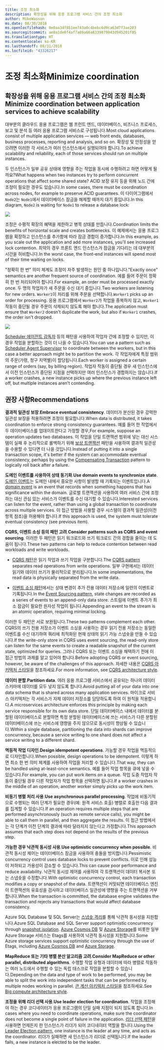 ```yaml
---
title: 조정 최소화
description: 확장성을 위해 응용 프로그램 서비스 간의 조정 최소화
author: MikeWasson
ms.date: 08/30/2018
ms.openlocfilehash: 0e0aa34f851ee743a0c4bebc6d9ca63d7f3ae203
ms.sourcegitcommit: ae8a1de6f4af7a89a66a8339879843d945201f85
ms.translationtype: HT
ms.contentlocale: ko-KR
ms.lasthandoff: 08/31/2018
ms.locfileid: "43326217"
---
```

# <a name="minimize-coordination"></a><span data-ttu-id="b50af-103">조정 최소화</span><span class="sxs-lookup"><span data-stu-id="b50af-103">Minimize coordination</span></span> 

## <a name="minimize-coordination-between-application-services-to-achieve-scalability"></a><span data-ttu-id="b50af-104">확장성을 위해 응용 프로그램 서비스 간의 조정 최소화</span><span class="sxs-lookup"><span data-stu-id="b50af-104">Minimize coordination between application services to achieve scalability</span></span>

<span data-ttu-id="b50af-105">대부분의 클라우드 응용 프로그램은 웹 프런트 엔드, 데이터베이스, 비즈니스 프로세스, 보고 및 분석 등 여러 응용 프로그램 서비스로 구성됩니다.</span><span class="sxs-lookup"><span data-stu-id="b50af-105">Most cloud applications consist of multiple application services &mdash; web front ends, databases, business processes, reporting and analysis, and so on.</span></span> <span data-ttu-id="b50af-106">확장성 및 안정성을 얻으려면 이러한 각 서비스가 여러 인스턴스에서 실행되어야 합니다.</span><span class="sxs-lookup"><span data-stu-id="b50af-106">To achieve scalability and reliability, each of those services should run on multiple instances.</span></span> 

<span data-ttu-id="b50af-107">두 인스턴스가 일부 공유 상태에 영향을 주는 작업을 동시에 수행하려고 하면 어떻게 될까요?</span><span class="sxs-lookup"><span data-stu-id="b50af-107">What happens when two instances try to perform concurrent operations that affect some shared state?</span></span> <span data-ttu-id="b50af-108">ACID 보장 유지 등을 위해 노드 간에 조정이 필요한 경우도 있습니다.</span><span class="sxs-lookup"><span data-stu-id="b50af-108">In some cases, there must be coordination across nodes, for example to preserve ACID guarantees.</span></span> <span data-ttu-id="b50af-109">이 다이어그램에서 `Node2`는 `Node1`에서 데이터베이스 잠금을 해제할 때까지 대기 중입니다.</span><span class="sxs-lookup"><span data-stu-id="b50af-109">In this diagram, `Node2` is waiting for `Node1` to release a database lock:</span></span>

![](./images/database-lock.svg)

<span data-ttu-id="b50af-110">조정은 수평적 확장의 혜택을 제한하고 병목 상태를 만듭니다.</span><span class="sxs-lookup"><span data-stu-id="b50af-110">Coordination limits the benefits of horizontal scale and creates bottlenecks.</span></span> <span data-ttu-id="b50af-111">이 예제에서는 응용 프로그램을 확장하고 인스턴스를 추가함에 따라 잠금 경합이 증가합니다.</span><span class="sxs-lookup"><span data-stu-id="b50af-111">In this example, as you scale out the application and add more instances, you'll see increased lock contention.</span></span> <span data-ttu-id="b50af-112">최악의 경우 프론트 엔드 인스턴스가 잠금을 기다리는 데 대부분의 시간을 허비합니다.</span><span class="sxs-lookup"><span data-stu-id="b50af-112">In the worst case, the front-end instances will spend most of their time waiting on locks.</span></span>

<span data-ttu-id="b50af-113">"정확히 한 번" 의미 체계도 조정이 자주 발생하는 원인 중 하나입니다.</span><span class="sxs-lookup"><span data-stu-id="b50af-113">"Exactly once" semantics are another frequent source of coordination.</span></span> <span data-ttu-id="b50af-114">예를 들어 주문이 정확히 한 번 처리되어야 합니다.</span><span class="sxs-lookup"><span data-stu-id="b50af-114">For example, an order must be processed exactly once.</span></span> <span data-ttu-id="b50af-115">두 명의 작업자가 새 주문을 수신 대기 중입니다.</span><span class="sxs-lookup"><span data-stu-id="b50af-115">Two workers are listening for new orders.</span></span> <span data-ttu-id="b50af-116">`Worker1`이 처리를 위해 주문을 선택합니다.</span><span class="sxs-lookup"><span data-stu-id="b50af-116">`Worker1` picks up an order for processing.</span></span> <span data-ttu-id="b50af-117">응용 프로그램에서 `Worker2`가 작업을 중복하지 않고, `Worker1` 작동이 중단될 경우 주문이 삭제되지 않도록 해야 합니다.</span><span class="sxs-lookup"><span data-stu-id="b50af-117">The application must ensure that `Worker2` doesn't duplicate the work, but also if `Worker1` crashes, the order isn't dropped.</span></span>

![](./images/coordination.svg)

<span data-ttu-id="b50af-118">[Scheduler 에이전트 감독자][sas-pattern] 등의 패턴을 사용하여 작업자 간에 조정할 수 있지만, 이 경우 작업을 분할하는 것이 더 나을 수 있습니다.</span><span class="sxs-lookup"><span data-stu-id="b50af-118">You can use a pattern such as [Scheduler Agent Supervisor][sas-pattern] to coordinate between the workers, but in this case a better approach might be to partition the work.</span></span> <span data-ttu-id="b50af-119">각 작업자에게 특정 범위의 주문(가령, 청구 지역별)이 할당됩니다.</span><span class="sxs-lookup"><span data-stu-id="b50af-119">Each worker is assigned a certain range of orders (say, by billing region).</span></span> <span data-ttu-id="b50af-120">작업자 작동이 중단될 경우 새 인스턴스에서 이전 인스턴스가 중단된 지점을 선택하지만 여러 인스턴스가 경합하지는 않습니다.</span><span class="sxs-lookup"><span data-stu-id="b50af-120">If a worker crashes, a new instance picks up where the previous instance left off, but multiple instances aren't contending.</span></span>

## <a name="recommendations"></a><span data-ttu-id="b50af-121">권장 사항</span><span class="sxs-lookup"><span data-stu-id="b50af-121">Recommendations</span></span>

<span data-ttu-id="b50af-122">**결과적 일관성 보장**.</span><span class="sxs-lookup"><span data-stu-id="b50af-122">**Embrace eventual consistency**.</span></span> <span data-ttu-id="b50af-123">데이터가 분산된 경우 강력한 일관성 보장을 적용하려면 조정이 필요합니다.</span><span class="sxs-lookup"><span data-stu-id="b50af-123">When data is distributed, it takes coordination to enforce strong consistency guarantees.</span></span> <span data-ttu-id="b50af-124">예를 들어 한 작업에서 두 데이터베이스를 업데이트한다고 가정할 경우,</span><span class="sxs-lookup"><span data-stu-id="b50af-124">For example, suppose an operation updates two databases.</span></span> <span data-ttu-id="b50af-125">이 작업을 단일 트랜잭션 범위에 넣는 대신 시스템이 실패 후 논리적으로 롤백하기 위해 [보상 트랜잭션][compensating-transaction] 패턴을 사용하여 결과적 일관성을 수용할 수 있다면 더 나을 것입니다.</span><span class="sxs-lookup"><span data-stu-id="b50af-125">Instead of putting it into a single transaction scope, it's better if the system can accommodate eventual consistency, perhaps by using the [Compensating Transaction][compensating-transaction] pattern to logically roll back after a failure.</span></span>

<span data-ttu-id="b50af-126">**도메인 이벤트를 사용하여 상태 동기화**.</span><span class="sxs-lookup"><span data-stu-id="b50af-126">**Use domain events to synchronize state**.</span></span> <span data-ttu-id="b50af-127">[도메인 이벤트][domain-event]는 도메인 내에서 중요한 사항이 발생할 때 기록되는 이벤트입니다.</span><span class="sxs-lookup"><span data-stu-id="b50af-127">A [domain event][domain-event] is an event that records when something happens that has significance within the domain.</span></span> <span data-ttu-id="b50af-128">글로벌 트랜잭션을 사용하여 여러 서비스 간에 조정하는 대신 관심 있는 서비스가 이벤트를 수신 대기할 수 있습니다.</span><span class="sxs-lookup"><span data-stu-id="b50af-128">Interested services can listen for the event, rather than using a global transaction to coordinate across multiple services.</span></span> <span data-ttu-id="b50af-129">이 접근 방법을 사용할 경우 시스템이 결과적 일관성(이전 항목 참조)을 허용해야 합니다.</span><span class="sxs-lookup"><span data-stu-id="b50af-129">If this approach is used, the system must tolerate eventual consistency (see previous item).</span></span> 

<span data-ttu-id="b50af-130">**CQRS, 이벤트 소싱 등의 패턴 고려**.</span><span class="sxs-lookup"><span data-stu-id="b50af-130">**Consider patterns such as CQRS and event sourcing**.</span></span> <span data-ttu-id="b50af-131">이러한 두 패턴은 읽기 워크로드와 쓰기 워크로드 간의 경합을 줄이는 데 도움이 됩니다.</span><span class="sxs-lookup"><span data-stu-id="b50af-131">These two patterns can help to reduce contention between read workloads and write workloads.</span></span> 

- <span data-ttu-id="b50af-132">[CQRS 패턴][cqrs-pattern]은 읽기 작업과 쓰기 작업을 구분합니다.</span><span class="sxs-lookup"><span data-stu-id="b50af-132">The [CQRS pattern][cqrs-pattern] separates read operations from write operations.</span></span> <span data-ttu-id="b50af-133">일부 구현에서는 데이터 읽기와 데이터 쓰기가 물리적으로 분리됩니다.</span><span class="sxs-lookup"><span data-stu-id="b50af-133">In some implementations, the read data is physically separated from the write data.</span></span> 

- <span data-ttu-id="b50af-134">[이벤트 소싱 패턴][event-sourcing]에서는 상태 변경이 추가 전용 데이터 저장소에 일련의 이벤트로 기록됩니다.</span><span class="sxs-lookup"><span data-stu-id="b50af-134">In the [Event Sourcing pattern][event-sourcing], state changes are recorded as a series of events to an append-only data store.</span></span> <span data-ttu-id="b50af-135">스트림에 이벤트 추가가 최소 잠금이 필요한 원자성 작업이 됩니다.</span><span class="sxs-lookup"><span data-stu-id="b50af-135">Appending an event to the stream is an atomic operation, requiring minimal locking.</span></span> 

<span data-ttu-id="b50af-136">이러한 두 패턴은 서로 보완됩니다.</span><span class="sxs-lookup"><span data-stu-id="b50af-136">These two patterns complement each other.</span></span> <span data-ttu-id="b50af-137">CQRS의 쓰기 전용 저장소가 이벤트 소싱을 사용하는 경우 읽기 전용 저장소는 동일한 이벤트를 수신 대기하여 쿼리에 최적화된 현재 상태의 읽기 가능 스냅숏을 만들 수 있습니다.</span><span class="sxs-lookup"><span data-stu-id="b50af-137">If the write-only store in CQRS uses event sourcing, the read-only store can listen for the same events to create a readable snapshot of the current state, optimized for queries.</span></span> <span data-ttu-id="b50af-138">그러나 CQRS 또는 이벤트 소싱을 채택하기 전에 이 접근 방법의 과제를 알고 있어야 합니다.</span><span class="sxs-lookup"><span data-stu-id="b50af-138">Before adopting CQRS or event sourcing, however, be aware of the challenges of this approach.</span></span> <span data-ttu-id="b50af-139">자세한 내용은 [CQRS 아키텍처 스타일][cqrs-style]을 참조하세요.</span><span class="sxs-lookup"><span data-stu-id="b50af-139">For more information, see [CQRS architecture style][cqrs-style].</span></span>

<span data-ttu-id="b50af-140">**데이터 분할**.</span><span class="sxs-lookup"><span data-stu-id="b50af-140">**Partition data**.</span></span>  <span data-ttu-id="b50af-141">여러 응용 프로그램 서비스에서 공유되는 하나의 데이터 스키마에 데이터를 모두 넣지 않도록 합니다.</span><span class="sxs-lookup"><span data-stu-id="b50af-141">Avoid putting all of your data into one data schema that is shared across many application services.</span></span> <span data-ttu-id="b50af-142">마이크로 서비스 아키텍처는 각 서비스가 자체 데이터 저장소를 담당하도록 하여 이 원칙을 적용합니다.</span><span class="sxs-lookup"><span data-stu-id="b50af-142">A microservices architecture enforces this principle by making each service responsible for its own data store.</span></span> <span data-ttu-id="b50af-143">단일 데이터베이스 내에서 데이터를 분할된 데이터베이스로 분할하면 특정 분할된 데이터베이스에 쓰는 서비스가 다른 분할된 데이터베이스에 쓰는 서비스에 영향을 주지 않으므로 동시성이 향상될 수 있습니다.</span><span class="sxs-lookup"><span data-stu-id="b50af-143">Within a single database, partitioning the data into shards can improve concurrency, because a service writing to one shard does not affect a service writing to a different shard.</span></span>

<span data-ttu-id="b50af-144">**멱등적 작업 디자인**.</span><span class="sxs-lookup"><span data-stu-id="b50af-144">**Design idempotent operations**.</span></span> <span data-ttu-id="b50af-145">가능할 경우 작업을 멱등적으로 디자인합니다.</span><span class="sxs-lookup"><span data-stu-id="b50af-145">When possible, design operations to be idempotent.</span></span> <span data-ttu-id="b50af-146">이렇게 하면 최소 한 번 의미 체계를 사용하여 작업을 처리할 수 있습니다.</span><span class="sxs-lookup"><span data-stu-id="b50af-146">That way, they can be handled using at-least-once semantics.</span></span> <span data-ttu-id="b50af-147">예를 들어 작업 항목을 큐에 넣을 수 있습니다.</span><span class="sxs-lookup"><span data-stu-id="b50af-147">For example, you can put work items on a queue.</span></span> <span data-ttu-id="b50af-148">작업 도중 작업자 작동이 중단될 경우 다른 작업자가 작업 항목을 선택하면 됩니다.</span><span class="sxs-lookup"><span data-stu-id="b50af-148">If a worker crashes in the middle of an operation, another worker simply picks up the work item.</span></span>

<span data-ttu-id="b50af-149">**비동기 병렬 처리 사용**.</span><span class="sxs-lookup"><span data-stu-id="b50af-149">**Use asynchronous parallel processing**.</span></span> <span data-ttu-id="b50af-150">작업에 비동기적으로 수행되는 여러 단계가 필요한 경우(예: 원격 서비스 호출) 병렬로 호출한 다음 결과를 집계할 수 있습니다.</span><span class="sxs-lookup"><span data-stu-id="b50af-150">If an operation requires multiple steps that are performed asynchronously (such as remote service calls), you might be able to call them in parallel, and then aggregate the results.</span></span> <span data-ttu-id="b50af-151">이 접근 방법에서는 각 단계가 이전 단계의 결과에 따라 달라지지 않는다고 가정합니다.</span><span class="sxs-lookup"><span data-stu-id="b50af-151">This approach assumes that each step does not depend on the results of the previous step.</span></span>   

<span data-ttu-id="b50af-152">**가능한 경우 낙관적 동시성 사용**.</span><span class="sxs-lookup"><span data-stu-id="b50af-152">**Use optimistic concurrency when possible**.</span></span> <span data-ttu-id="b50af-153">비관적 동시성 제어는 데이터베이스 잠금을 사용하여 충돌을 방지합니다.</span><span class="sxs-lookup"><span data-stu-id="b50af-153">Pessimistic concurrency control uses database locks to prevent conflicts.</span></span> <span data-ttu-id="b50af-154">이로 인해 성능이 저하되고 가용성이 감소할 수 있습니다.</span><span class="sxs-lookup"><span data-stu-id="b50af-154">This can cause poor performance and reduce availability.</span></span> <span data-ttu-id="b50af-155">낙관적 동시성 제어를 사용하여 각 트랜잭션이 데이터 복사본 또는 스냅숏을 수정합니다.</span><span class="sxs-lookup"><span data-stu-id="b50af-155">With optimistic concurrency control, each transaction modifies a copy or snapshot of the data.</span></span> <span data-ttu-id="b50af-156">트랜잭션이 커밋되면 데이터베이스 엔진이 트랜잭션의 유효성을 검사하고 데이터베이스 일관성에 영향을 주는 트랜잭션을 거부합니다.</span><span class="sxs-lookup"><span data-stu-id="b50af-156">When the transaction is committed, the database engine validates the transaction and rejects any transactions that would affect database consistency.</span></span> 

<span data-ttu-id="b50af-157">Azure SQL Database 및 SQL Server는 [스냅숏 격리][sql-snapshot-isolation]를 통해 낙관적 동시성을 지원합니다.</span><span class="sxs-lookup"><span data-stu-id="b50af-157">Azure SQL Database and SQL Server support optimistic concurrency through [snapshot isolation][sql-snapshot-isolation].</span></span> <span data-ttu-id="b50af-158">[Azure Cosmos DB][cosmosdb-faq] 및 [Azure Storage][storage-concurrency]를 비롯한 일부 Azure Storage 서비스는 Etags를 사용하여 낙관적 동시성을 지원합니다.</span><span class="sxs-lookup"><span data-stu-id="b50af-158">Some Azure storage services support optimistic concurrency through the use of Etags, including [Azure Cosmos DB][cosmosdb-faq] and [Azure Storage][storage-concurrency].</span></span>

<span data-ttu-id="b50af-159">**MapReduce 또는 기타 병렬 분산 알고리즘 고려**.</span><span class="sxs-lookup"><span data-stu-id="b50af-159">**Consider MapReduce or other parallel, distributed algorithms**.</span></span> <span data-ttu-id="b50af-160">수행할 작업 유형과 데이터에 따라 병렬로 작동하는 여러 노드에서 수행할 수 있는 독립 태스크로 작업을 분할할 수 있습니다.</span><span class="sxs-lookup"><span data-stu-id="b50af-160">Depending on the data and type of work to be performed, you may be able to split the work into independent tasks that can be performed by multiple nodes working in parallel.</span></span> <span data-ttu-id="b50af-161">[큰 계산 아키텍처 스타일][big-compute]을 참조하세요.</span><span class="sxs-lookup"><span data-stu-id="b50af-161">See [Big compute architecture style][big-compute].</span></span>

<span data-ttu-id="b50af-162">**조정을 위해 리더 선택 사용**.</span><span class="sxs-lookup"><span data-stu-id="b50af-162">**Use leader election for coordination**.</span></span> <span data-ttu-id="b50af-163">작업을 조정해야 하는 경우 코디네이터가 응용 프로그램의 단일 실패 지점이 되지 않도록 합니다.</span><span class="sxs-lookup"><span data-stu-id="b50af-163">In cases where you need to coordinate operations, make sure the coordinator does not become a single point of failure in the application.</span></span> <span data-ttu-id="b50af-164">[리더 선택 패턴][leader-election]을 사용하면 언제든지 한 인스턴스가 리더가 되어 코디네이터 역할을 합니다.</span><span class="sxs-lookup"><span data-stu-id="b50af-164">Using the [Leader Election pattern][leader-election], one instance is the leader at any time, and acts as the coordinator.</span></span> <span data-ttu-id="b50af-165">리더가 실패하면 새 인스턴스가 리더로 선택됩니다.</span><span class="sxs-lookup"><span data-stu-id="b50af-165">If the leader fails, a new instance is elected to be the leader.</span></span> 
 

<!-- links -->

[big-compute]: ../architecture-styles/big-compute.md
[compensating-transaction]: ../../patterns/compensating-transaction.md
[cqrs-style]: ../architecture-styles/cqrs.md
[cqrs-pattern]: ../../patterns/cqrs.md
[cosmosdb-faq]: /azure/cosmos-db/faq
[domain-event]: https://martinfowler.com/eaaDev/DomainEvent.html
[event-sourcing]: ../../patterns/event-sourcing.md
[leader-election]: ../../patterns/leader-election.md
[sas-pattern]: ../../patterns/scheduler-agent-supervisor.md
[sql-snapshot-isolation]: /sql/t-sql/statements/set-transaction-isolation-level-transact-sql
[storage-concurrency]: https://azure.microsoft.com/blog/managing-concurrency-in-microsoft-azure-storage-2/